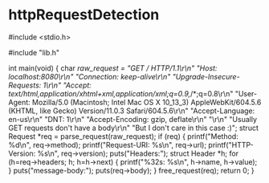 # httpRequestDetection
#include <stdio.h>

#include "lib.h"


int main(void) {
    char *raw_request = "GET / HTTP/1.1\r\n"
            "Host: localhost:8080\r\n"
            "Connection: keep-alive\r\n"
            "Upgrade-Insecure-Requests: 1\r\n"
            "Accept: text/html,application/xhtml+xml,application/xml;q=0.9,*/*;q=0.8\r\n"
            "User-Agent: Mozilla/5.0 (Macintosh; Intel Mac OS X 10_13_3) AppleWebKit/604.5.6 (KHTML, like Gecko) Version/11.0.3 Safari/604.5.6\r\n"
            "Accept-Language: en-us\r\n"
            "DNT: 1\r\n"
            "Accept-Encoding: gzip, deflate\r\n"
            "\r\n"
            "Usually GET requests don\'t have a body\r\n"
            "But I don\'t care in this case :)";
    struct Request *req = parse_request(raw_request);
    if (req) {
        printf("Method: %d\n", req->method);
        printf("Request-URI: %s\n", req->url);
        printf("HTTP-Version: %s\n", req->version);
        puts("Headers:");
        struct Header *h;
        for (h=req->headers; h; h=h->next) {
            printf("%32s: %s\n", h->name, h->value);
        }
        puts("message-body:");
        puts(req->body);
    }
    free_request(req);
    return 0;
}
